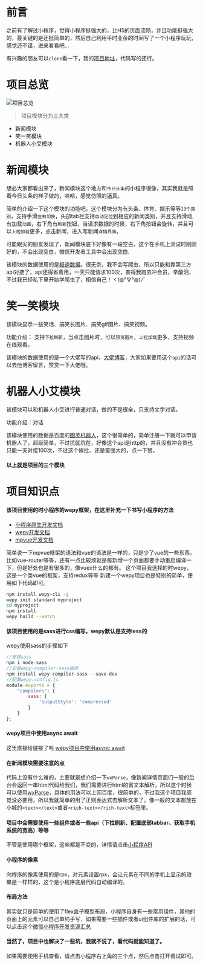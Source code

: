 
# 前言
之前有了解过小程序，觉得小程序挺强大的，比H5的页面流畅，并且功能挺强大的，最关键的是还挺简单的，然后自己利用平时业余的时间写了一个小程序玩玩，感觉还不错，进来看看吧...

有兴趣的朋友可以`clone`看一下，我的<a href="https://github.com/YuAngBoy/xcx/tree/dev" target="_blank">项目地址</a>，代码写的还行。

<!-- more -->
# 项目总览
![项目总览](https://yuang.site/images/xcx03.gif)
> 项目模块分为三大类
* 新闻模块
* 笑一笑模块
* 机器人小艾模块

# 新闻模块
想必大家都看出来了，新闻模块这个地方和`今日头条`的小程序很像，其实我就是照着今日头条的样子做的，哈哈，感觉仿照的逼真。

简单的介绍一下这个模块的功能吧，这个模块分为有头条、体育、娱乐等等`13个类别`，支持手滑`左右切换`，头部tab栏支持`自动定位`到相应的新闻类别，并且支持滑动, 有加载`动画`，右下角有`刷新`按钮，当请求数据的时候，右下角按钮会旋转，并且可以`上啦加载`更多，点击新闻，进入写新闻`详情界面`。

可能眼尖的朋友发现了，新闻模块底下好像有一段空白，这个在手机上测试时刚刚好的，不会出现空白，微信开发者工具中会出现空白.

该模块的数据使用的是<a href="https://www.jisuapi.com/" target="_blank">极速数据</a>。很无奈，我不会写爬虫，所以只能和靠第三方api对接了，api还得省着用，一天只能请求100次，害得我跑去冲会员，辛酸泪，不过我已经私下里开始学爬虫了，相信自己！ヾ(◍°∇°◍)ﾉﾞ

# 笑一笑模块
该模块显示一些笑话、搞笑长图片、搞笑gif图片、搞笑视频。

功能介绍： 支持`下拉刷新`，当点击图片时，可以`预览图片`，`上拉加载`更多，支持视频在线观看。

该模块的数据使用的是一个大佬写的api，<a href="https://blog.csdn.net/c__chao/article/details/78573737">大佬博客</a>，大家如果要用这个`api`的话可以去他博客留言，赞赏一下大佬哦。

# 机器人小艾模块
该模块可以和机器人小艾进行普通对话，做的不是很全，只支持文字对话。

功能介绍：对话

该模块使用的数据是百度的<a href="http://www.tuling123.com/">图灵机器人</a>，这个很简单的，简单注册一下就可以申请机器人了，超级简单，不过坑就坑在，好像这个api是http的，并且没有冲会员也只能一天对接100次，不过这个挨批、还是蛮强大的，点一下赞。

#### 以上就是项目的三个模块

# 项目知识点
#### 该项目使用的时小程序的wepy框架，在这里补充一下书写小程序的方法
* <a href="https://developers.weixin.qq.com/miniprogram/dev/" target="_blank">小程序原生开发文档</a>
* <a href="https://tencent.github.io/wepy/index.html" target="_blank">wepy开发文档</a>
* <a href="http://mpvue.com/" target="_blank">mpvue开发文档</a>

简单说一下mpvue框架的语法和vue的语法是一样的，只是少了vue的一些东西，比如vue-router等等，还有一点比较烦就是每新增一个页面都要手动重启编译一下，但是好处也是有很多的，像vuex什么的都有。
这个项目我选择的时wepy，这是一个类vue的框架，支持redux等等
新建一个wepy项目也是特别的简单，使用如下代码即可。
``` bash
npm install wepy-cli -g
wepy init standard myproject
cd myproject
npm install
wepy build --watch
```

#### 该项目使用的是sass进行css编写，wepy默认是支持less的
wepy使用sass的步骤如下
``` javascript
//安装sass
npm i node-sass
//安装wepy-compiler-sass插件
npm install wepy-compiler-sass --save-dev
//配置wepy.config.js
module.exports = {
    "compilers": {
        sass: {
            'outputStyle': 'compressed'
        }
    }
};
```

####  wepy项目中使用async await
这里直接给链接了哈
<a href="https://github.com/Tencent/wepy/wiki/wepy%E9%A1%B9%E7%9B%AE%E4%B8%AD%E4%BD%BF%E7%94%A8async-await" target="_blank">wepy项目中使用async await</a>

#### 在新闻模块需要注意的点
代码上没有什么难的，主要就是想介绍一下`wxParse`，像新闻详情页面们一般的后台会返回一串html代码给我们，我们需要进行html的富文本解析，所以这个时候可以使用<a href="https://github.com/icindy/wxParse" target="_blank">wxParse</a>，具体的用法可以上网百度，很简单的，不过我这个项目我感觉没必要用，所以我就简单的用了正则表达式去解析文本了。像一般的文本都放在小城的`<text></text>`或者`<rich-text></rich-text>`标签里。

#### 项目中会需要使用一些组件或者一些api（下拉刷新、配置底部tabbar、获取手机系统的宽高）等等
不管是使用哪个框架，这些都是不变的，详情请点击<a href="https://developers.weixin.qq.com/miniprogram/dev/api/" target="_blank">小程序API</a>

#### 小程序的像素
向程序的像素使用的是rpx，对元素设置rpx，会让元素在不同的手机上显示的效果是一样样的，这个是小程序底层代码自动编译的。

#### 布局方法
其实就只是简单的使用了flex盒子模型布局，小程序自身有一些常用组件，其他的页面上的元素可以自己单纯手写，如果需要一些插件或者ui组件库的扩展的话，可以点击这个<a href="https://github.com/justjavac/awesome-wechat-weapp" target="_blank">微信小程序开发资源汇总</a>

#### 当然了，项目中也解决了一些坑，我就不说了，看代码就能知道了。
如果需要使用手机查看，请点击小程序右上角的三个点，然后点击打开调试即可。


